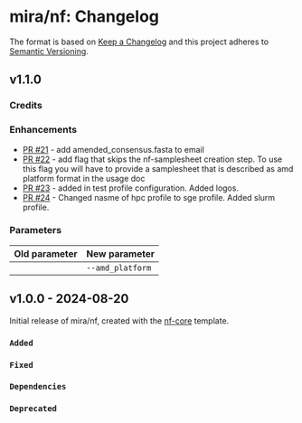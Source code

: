 # mira/nf: Changelog

The format is based on [Keep a Changelog](https://keepachangelog.com/en/1.0.0/)
and this project adheres to [Semantic Versioning](https://semver.org/spec/v2.0.0.html).

## v1.1.0

### Credits

### Enhancements

- [PR #21](https://github.com/cdcent/mira-nf/pull/21) - add amended_consensus.fasta to email
- [PR #22](https://github.com/cdcent/mira-nf/pull/22) - add flag that skips the nf-samplesheet creation step. To use this flag you will have to provide a samplesheet that is described as amd platform format in the usage doc
- [PR #23](https://github.com/cdcent/mira-nf/pull/23) - added in test profile configuration. Added logos.
- [PR #24](https://github.com/cdcent/mira-nf/pull/24) - Changed nasme of hpc profile to sge profile. Added slurm profile.

### Parameters

| Old parameter | New parameter                |
| ------------- | ---------------------------- |
|               | `--amd_platform` |

## v1.0.0 - 2024-08-20

Initial release of mira/nf, created with the [nf-core](https://nf-co.re/) template.

### `Added`

### `Fixed`

### `Dependencies`

### `Deprecated`
